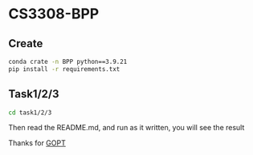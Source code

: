 # CS3308-BPP
## Create
```bash
conda crate -n BPP python==3.9.21
pip install -r requirements.txt
```

## Task1/2/3
```bash
cd task1/2/3
```
Then read the README.md, and run as it written, you will see the result

Thanks for [GOPT](https://github.com/Xiong5Heng/GOPT)
